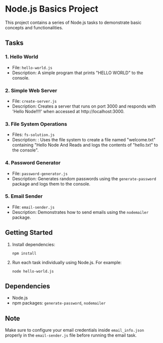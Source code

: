 # Node.js Basics Project

This project contains a series of Node.js tasks to demonstrate basic concepts and functionalities.

## Tasks

### 1. Hello World

- File: `hello-world.js`
- Description: A simple program that prints "HELLO WORLD" to the console.

### 2. Simple Web Server

- File: `create-server.js`
- Description: Creates a server that runs on port 3000 and responds with 'Hello Node!!!!' when accessed at http://localhost:3000.

### 3. File System Operations

- Files: `fs-solution.js`
- Description: : Uses the file system to create a file named "welcome.txt" containing "Hello Node And Reads and logs the contents of "hello.txt" to the console".

### 4. Password Generator

- File: `password-generator.js`
- Description: Generates random passwords using the `generate-password` package and logs them to the console.

### 5. Email Sender

- File: `email-sender.js`
- Description: Demonstrates how to send emails using the `nodemailer` package.

## Getting Started

1. Install dependencies:
   ```
   npm install
   ```
2. Run each task individually using Node.js. For example:
   ```
   node hello-world.js
   ```

## Dependencies

- Node.js
- npm packages: `generate-password`, `nodemailer`

## Note

Make sure to configure your email credentials inside `email_info.json` properly in the `email-sender.js` file before running the email task.
